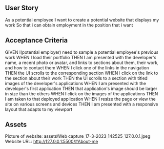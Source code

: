 
## User Story
As a potential employee
I want to create a potential website that displays my work
So that i can obtain employment in the position that i want


## Acceptance Criteria
GIVEN I(potential employer) need to sample a potential employee's previous work
WHEN I load their portfolio
THEN I am presented with the developer's name, a recent photo or avatar, and links to sections about them, their work, and how to contact them
WHEN I click one of the links in the navigation
THEN the UI scrolls to the corresponding section
WHEN I click on the link to the section about their work
THEN the UI scrolls to a section with titled images of the developer's applications
WHEN I am presented with the developer's first application
THEN that application's image should be larger in size than the others
WHEN I click on the images of the applications
THEN I am taken to that deployed application
WHEN I resize the page or view the site on various screens and devices
THEN I am presented with a responsive layout that adapts to my viewport


## Assets
Picture of website: assets\Web capture_17-3-2023_142525_127.0.0.1.jpeg
Website URL: http://127.0.0.1:5500/#About-me
